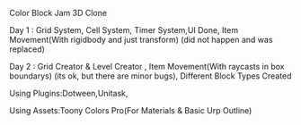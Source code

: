 Color Block Jam 3D Clone 


Day 1 : Grid System, Cell System, Timer System,UI Done, Item Movement(With rigidbody and just transform) (did not happen and was replaced)


Day 2 : Grid Creator & Level Creator  , Item Movement(With raycasts in box boundarys) (its ok, but there are minor bugs), Different Block Types Created


Using Plugins:Dotween,Unitask,


Using Assets:Toony Colors Pro(For Materials & Basic Urp Outline)
